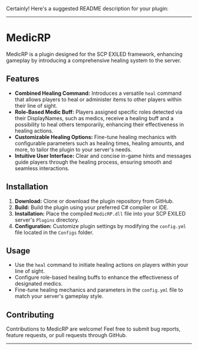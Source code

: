 Certainly! Here's a suggested README description for your plugin:

---

# MedicRP 

MedicRP is a plugin designed for the SCP EXILED framework, enhancing gameplay by introducing a comprehensive healing system to the server. 

## Features

- **Combined Healing Command:** Introduces a versatile `heal` command that allows players to heal or administer items to other players within their line of sight.
- **Role-Based Medic Buff:** Players assigned specific roles detected via their DisplayNames, such as medics, receive a healing buff and a possibility to heal others temporarily, enhancing their effectiveness in healing actions.
- **Customizable Healing Options:** Fine-tune healing mechanics with configurable parameters such as healing times, healing amounts, and more, to tailor the plugin to your server's needs.
- **Intuitive User Interface:** Clear and concise in-game hints and messages guide players through the healing process, ensuring smooth and seamless interactions.

## Installation

1. **Download:** Clone or download the plugin repository from GitHub.
2. **Build:** Build the plugin using your preferred C# compiler or IDE.
3. **Installation:** Place the compiled `MedicRP.dll` file into your SCP EXILED server's `Plugins` directory.
4. **Configuration:** Customize plugin settings by modifying the `config.yml` file located in the `Configs` folder.

## Usage

- Use the `heal` command to initiate healing actions on players within your line of sight.
- Configure role-based healing buffs to enhance the effectiveness of designated medics.
- Fine-tune healing mechanics and parameters in the `config.yml` file to match your server's gameplay style.

## Contributing

Contributions to MedicRP are welcome! Feel free to submit bug reports, feature requests, or pull requests through GitHub.


---

